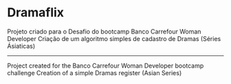 # Dramaflix

Projeto criado para o Desafio do bootcamp Banco Carrefour Woman Developer
Criação de um algoritmo simples de cadastro de Dramas (Séries Ásiaticas)

--------------------------------------------------------------------------------

Project created for the Banco Carrefour Woman Developer bootcamp challenge
Creation of a simple Dramas register (Asian Series)
